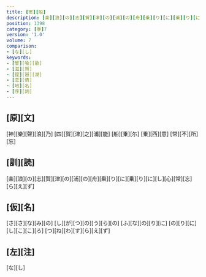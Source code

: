 ```yaml
---
title: [寄][船]
description: [楽][浪][の][志][賀][津][の][浦][の][舟][乗][り][に][乗][り][に][し][心][常][忘][ら][え][ず]
position: 1398
category: [巻]7
version: '1.0'
volume: 7
comparison:
- [な][し]
keywords:
- [譬][喩][歌]
- [滋][賀]
- [琵][琶][湖]
- [恋][情]
- [地][名]
- [序][詞]
---
```


## [原][文]

[神][樂][聲][浪][乃] [四][賀][津][之][浦][能] [船][乗][尓] [乗][西][意] [常][不][所][忘]

## [訓][読]

[楽][浪][の][志][賀][津][の][浦][の][舟][乗][り][に][乗][り][に][し][心][常][忘][ら][え][ず]

## [仮][名]

[さ][さ][な][み][の] [し][が][つ][の][う][ら][の] [ふ][な][の][り][に] [の][り][に][し][こ][こ][ろ] [つ][ね][わ][す][ら][え][ず]

## [左][注]

[な][し]

